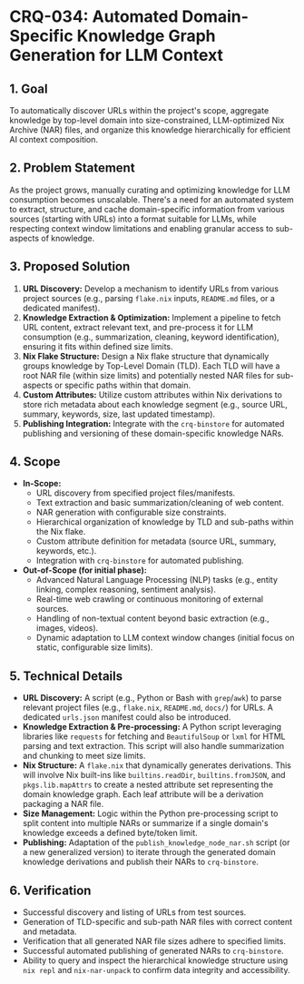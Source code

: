 # CRQ-034: Automated Domain-Specific Knowledge Graph Generation for LLM Context

## 1. Goal

To automatically discover URLs within the project's scope, aggregate knowledge by top-level domain into size-constrained, LLM-optimized Nix Archive (NAR) files, and organize this knowledge hierarchically for efficient AI context composition.

## 2. Problem Statement

As the project grows, manually curating and optimizing knowledge for LLM consumption becomes unscalable. There's a need for an automated system to extract, structure, and cache domain-specific information from various sources (starting with URLs) into a format suitable for LLMs, while respecting context window limitations and enabling granular access to sub-aspects of knowledge.

## 3. Proposed Solution

1.  **URL Discovery:** Develop a mechanism to identify URLs from various project sources (e.g., parsing `flake.nix` inputs, `README.md` files, or a dedicated manifest).
2.  **Knowledge Extraction & Optimization:** Implement a pipeline to fetch URL content, extract relevant text, and pre-process it for LLM consumption (e.g., summarization, cleaning, keyword identification), ensuring it fits within defined size limits.
3.  **Nix Flake Structure:** Design a Nix flake structure that dynamically groups knowledge by Top-Level Domain (TLD). Each TLD will have a root NAR file (within size limits) and potentially nested NAR files for sub-aspects or specific paths within that domain.
4.  **Custom Attributes:** Utilize custom attributes within Nix derivations to store rich metadata about each knowledge segment (e.g., source URL, summary, keywords, size, last updated timestamp).
5.  **Publishing Integration:** Integrate with the `crq-binstore` for automated publishing and versioning of these domain-specific knowledge NARs.

## 4. Scope

*   **In-Scope:**
    *   URL discovery from specified project files/manifests.
    *   Text extraction and basic summarization/cleaning of web content.
    *   NAR generation with configurable size constraints.
    *   Hierarchical organization of knowledge by TLD and sub-paths within the Nix flake.
    *   Custom attribute definition for metadata (source URL, summary, keywords, etc.).
    *   Integration with `crq-binstore` for automated publishing.
*   **Out-of-Scope (for initial phase):**
    *   Advanced Natural Language Processing (NLP) tasks (e.g., entity linking, complex reasoning, sentiment analysis).
    *   Real-time web crawling or continuous monitoring of external sources.
    *   Handling of non-textual content beyond basic extraction (e.g., images, videos).
    *   Dynamic adaptation to LLM context window changes (initial focus on static, configurable size limits).

## 5. Technical Details

*   **URL Discovery:** A script (e.g., Python or Bash with `grep`/`awk`) to parse relevant project files (e.g., `flake.nix`, `README.md`, `docs/`) for URLs. A dedicated `urls.json` manifest could also be introduced.
*   **Knowledge Extraction & Pre-processing:** A Python script leveraging libraries like `requests` for fetching and `BeautifulSoup` or `lxml` for HTML parsing and text extraction. This script will also handle summarization and chunking to meet size limits.
*   **Nix Structure:** A `flake.nix` that dynamically generates derivations. This will involve Nix built-ins like `builtins.readDir`, `builtins.fromJSON`, and `pkgs.lib.mapAttrs` to create a nested attribute set representing the domain knowledge graph. Each leaf attribute will be a derivation packaging a NAR file.
*   **Size Management:** Logic within the Python pre-processing script to split content into multiple NARs or summarize if a single domain's knowledge exceeds a defined byte/token limit.
*   **Publishing:** Adaptation of the `publish_knowledge_node_nar.sh` script (or a new generalized version) to iterate through the generated domain knowledge derivations and publish their NARs to `crq-binstore`.

## 6. Verification

*   Successful discovery and listing of URLs from test sources.
*   Generation of TLD-specific and sub-path NAR files with correct content and metadata.
*   Verification that all generated NAR file sizes adhere to specified limits.
*   Successful automated publishing of generated NARs to `crq-binstore`.
*   Ability to query and inspect the hierarchical knowledge structure using `nix repl` and `nix-nar-unpack` to confirm data integrity and accessibility.
